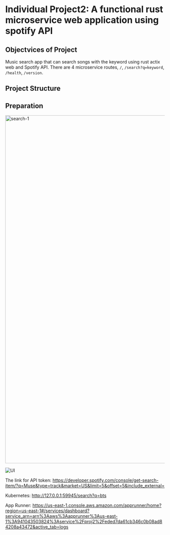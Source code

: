 # Individual Project2: A functional rust microservice web application using spotify API

## Objectvices of Project

Music search app that can search songs with the keyword using rust actix web and Spotify API. There are 4 microservice routes, `/`, `/search?q=keyword`, `/health`, `/version`.

## Project Structure

## Preparation

<img width="1097" alt="search-1" src="https://user-images.githubusercontent.com/104106034/222181839-eb6289cd-8c27-46f8-9fa7-26fce5407189.png">



![UI](https://github.com/chloekang234/microservices-TodoList-in-Flask/blob/main/src/UI%20screen.png)



The link for API token: https://developer.spotify.com/console/get-search-item/?q=Muse&type=track&market=US&limit=5&offset=5&include_external=

Kubernetes: http://127.0.0.1:59945/search?q=bts

App Runner: https://us-east-1.console.aws.amazon.com/apprunner/home?region=us-east-1#/services/dashboard?service_arn=arn%3Aaws%3Aapprunner%3Aus-east-1%3A941043503824%3Aservice%2Fproj2%2Feded7da61cb346c0b08ad84208a43472&active_tab=logs
